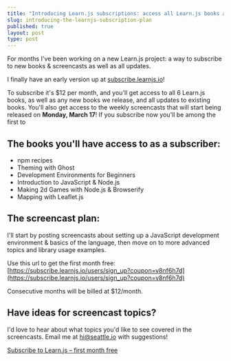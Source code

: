 ```yaml
---
title: "Introducing Learn.js subscriptions: access all Learn.js books and upcoming screencasts "
slug: introducing-the-learnjs-subscription-plan
published: true
layout: post
type: post
---
```


For months I've been working on a new Learn.js project: a way to subscribe to new books & screencasts as well as all updates.

I finally have an early version up at [subscribe.learnjs.io](https://subscribe.learnjs.io/users/sign_up?coupon=v8nf6h7d)!

To subscribe it's $12 per month, and you'll get access to all 6 Learn.js books, as well as any new books we release, and all updates to existing books. You'll also get access to the weekly screencasts that will start being released on <b>Monday, March 17</b>! If you subscribe now you'll be among the first to 

## The books you'll have access to as a subscriber:
- npm recipes
- Theming with Ghost
- Development Environments for Beginners
- Introduction to JavaScript & Node.js
- Making 2d Games with Node.js & Browserify
- Mapping with Leaflet.js

## The screencast plan:
I'll start by posting screencasts about setting up a JavaScript development environment & basics of the language, then move on to more advanced topics and library usage examples.

Use this url to get the first month free: [https://subscribe.learnjs.io/users/sign_up?coupon=v8nf6h7d](https://subscribe.learnjs.io/users/sign_up?coupon=v8nf6h7d)

Consecutive months will be billed at $12/month.

## Have ideas for screencast topics?
I'd love to hear about what topics you'd like to see covered in the screencasts. Email me at hi@seattle.io with suggestions!

<a href="https://subscribe.learnjs.io/users/sign_up?coupon=v8nf6h7d" target="_self" class="button buy">Subscribe to Learn.js – first month free</a>

